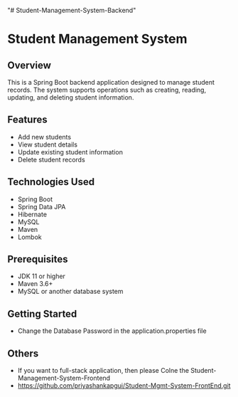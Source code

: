 "# Student-Management-System-Backend"

# Student Management System

## Overview

This is a Spring Boot backend application designed to manage student records. The system supports operations such as creating, reading, updating, and deleting student information.

## Features

- Add new students
- View student details
- Update existing student information
- Delete student records

## Technologies Used

- Spring Boot
- Spring Data JPA
- Hibernate
- MySQL 
- Maven
- Lombok

## Prerequisites

- JDK 11 or higher
- Maven 3.6+
- MySQL or another database system

## Getting Started
- Change the Database Password in the application.properties file

## Others
- If you want to  full-stack application, then please Colne the Student-Management-System-Frontend
- https://github.com/priyashankapgui/Student-Mgmt-System-FrontEnd.git


